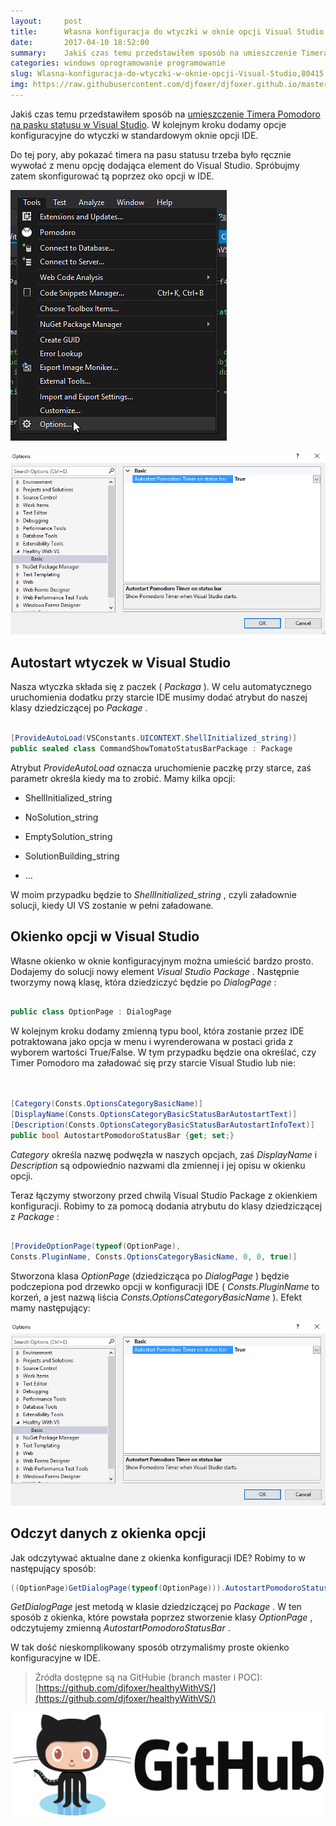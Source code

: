 ```yaml
---
layout:     post
title:      Własna konfiguracja do wtyczki w oknie opcji Visual Studio
date:       2017-04-10 18:52:00
summary:    Jakiś czas temu przedstawiłem sposób na umieszczenie Timera Pomodoro na pasku statusu w Visual Studio.  W kolejnym kroku dodamy opcje konfiguracyjne do wtyczki w standardowym oknie opcji IDE.Do tej pory, aby pokazać timera na pasu statusu trzeba było ręcznie wywołać z menu opcję dodająca element do Visual Studio. Spróbujmy zatem skonfigurować tą poprzez oko opcji w IDE.<!----><!----><!----><!---->...
categories: windows oprogramowanie programowanie
slug: Wlasna-konfiguracja-do-wtyczki-w-oknie-opcji-Visual-Studio,80415.html
img: https://raw.githubusercontent.com/djfoxer/djfoxer.github.io/master/_img/2017-4-10-_26_/g_-_-x-_-_-_x20170410185129_0.png
---
```




Jakiś czas temu przedstawiłem sposób na [umieszczenie Timera Pomodoro na pasku statusu w Visual Studio](http://blog.djfoxer.pl/Wlasny-dodatek-Timer-Pomodoro-na-pasku-statusu-Visual-Studio,80247.html).  W kolejnym kroku dodamy opcje konfiguracyjne do wtyczki w standardowym oknie opcji IDE.


Do tej pory, aby pokazać timera na pasu statusu trzeba było ręcznie wywołać z menu opcję dodająca element do Visual Studio. Spróbujmy zatem skonfigurować tą poprzez oko opcji w IDE.



![desk](https://raw.githubusercontent.com/djfoxer/djfoxer.github.io/master/_img/2017-4-10-_26_/g_-_-x-_-_-_x20170410185129_0.png)




![desk](https://raw.githubusercontent.com/djfoxer/djfoxer.github.io/master/_img/2017-4-10-_26_/g_-_-x-_-_-_x20170410184228_0.PNG)





## Autostart wtyczek w Visual Studio


Nasza wtyczka składa się z paczek ( *Packaga* ). W celu automatycznego uruchomienia dodatku przy starcie IDE musimy dodać atrybut do naszej klasy dziedziczącej po  *Package* .



```csharp

[ProvideAutoLoad(VSConstants.UICONTEXT.ShellInitialized_string)]
public sealed class CommandShowTomatoStatusBarPackage : Package

```



Atrybut  *ProvideAutoLoad*  oznacza uruchomienie paczkę przy starce, zaś parametr określa kiedy ma to zrobić. Mamy kilka opcji:




  * ShellInitialized_string

  * NoSolution_string

  * EmptySolution_string

  * SolutionBuilding_string

  * ...



W moim przypadku będzie to  *ShellInitialized_string* , czyli załadownie solucji, kiedy UI VS zostanie w pełni załadowane.

 


## Okienko opcji w Visual Studio


Własne okienko w oknie konfiguracyjnym można umieścić bardzo prosto. Dodajemy do solucji nowy element  *Visual Studio Package* . Następnie tworzymy nową klasę, która dziedziczyć będzie po  *DialogPage* :



```csharp

public class OptionPage : DialogPage

```



W kolejnym kroku dodamy zmienną typu bool, która zostanie przez IDE potraktowana jako opcja w menu i wyrenderowana w postaci grida z wyborem wartości True/False. W tym przypadku będzie ona określać, czy Timer Pomodoro ma załadować się przy starcie Visual Studio lub nie:



```csharp


[Category(Consts.OptionsCategoryBasicName)]
[DisplayName(Consts.OptionsCategoryBasicStatusBarAutostartText)]
[Description(Consts.OptionsCategoryBasicStatusBarAutostartInfoText)]
public bool AutostartPomodoroStatusBar {get; set;}
```



 *Category*  określa nazwę podwęzła w naszych opcjach, zaś  *DisplayName*  i  *Description*  są odpowiednio nazwami dla zmiennej i jej opisu w okienku opcji.

Teraz łączymy stworzony przed chwilą Visual Studio Package z okienkiem konfiguracji. Robimy to za pomocą dodania atrybutu do klasy dziedziczącej z  *Package* :



```csharp

[ProvideOptionPage(typeof(OptionPage),
Consts.PluginName, Consts.OptionsCategoryBasicName, 0, 0, true)]

```



Stworzona klasa  *OptionPage*  (dziedzicząca po  *DialogPage* ) będzie podczepiona pod drzewko opcji w konfiguracji IDE ( *Consts.PluginName*  to korzeń, a jest nazwą liścia  *Consts.OptionsCategoryBasicName* ). Efekt mamy następujący:




![desk](https://raw.githubusercontent.com/djfoxer/djfoxer.github.io/master/_img/2017-4-10-_26_/g_-_-x-_-_-_x20170410184228_0.PNG)





## Odczyt danych z okienka opcji


Jak odczytywać aktualne dane z okienka konfiguracji IDE? Robimy to w następujący sposób:



```csharp
((OptionPage)GetDialogPage(typeof(OptionPage))).AutostartPomodoroStatusBar;

```



 *GetDialogPage*  jest metodą w klasie dziedziczącej po  *Package* . W ten sposób z okienka, które powstała poprzez stworzenie klasy  *OptionPage* , odczytujemy zmienną  *AutostartPomodoroStatusBar* .


W tak dość nieskomplikowany sposób otrzymaliśmy proste okienko konfiguracyjne w IDE.



> Źródła dostępne są na GitHubie (branch master i POC):
> [https://github.com/djfoxer/healthyWithVS/](https://github.com/djfoxer/healthyWithVS/)



![desk](https://raw.githubusercontent.com/djfoxer/djfoxer.github.io/master/_img/2017-4-10-_26_/g_-_-x-_-_-_x20170410184234_0.png)



